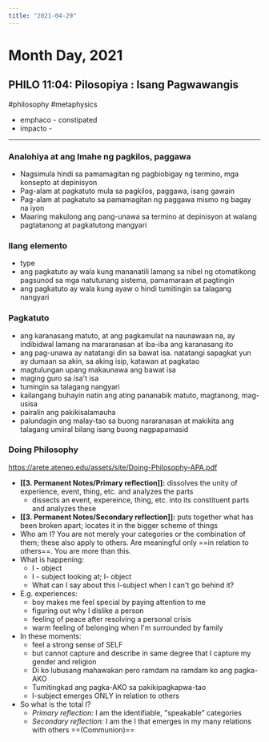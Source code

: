 ```yaml
---
title: "2021-04-29"
---
```


# Month Day, 2021
## PHILO 11:04: Pilosopiya : Isang Pagwawangis
#philosophy #metaphysics 
- emphaco - constipated
- impacto -

----

### Analohiya at ang Imahe ng pagkilos, paggawa
- Nagsimula hindi sa pamamagitan ng pagbiobigay ng termino, mga konsepto at depinisyon
- Pag-alam at pagkatuto mula sa pagkilos, paggawa, isang gawain
- Pag-alam at pagkatuto sa pamamagitan ng paggawa mismo ng bagay na iyon
- Maaring makulong ang pang-unawa sa termino at depinisyon at walang pagtatanong at pagkatutong mangyari

### Ilang elemento
- type
- ang pagkatuto ay wala kung mananatili lamang sa nibel ng otomatikong pagsunod sa mga natutunang sistema, pamamaraan at pagtingin
- ang pagkatuto ay wala kung ayaw o hindi tumitingin sa talagang nangyari

### Pagkatuto
- ang karanasang matuto, at ang pagkamulat na naunawaan na, ay indibidwal lamang na mararanasan at iba-iba ang karanasang ito
- ang pag-unawa ay natatangi din sa bawat isa. natatangi sapagkat yun ay dumaan sa akin, sa aking isip, katawan at pagkatao
- magtulungan upang makaunawa ang bawat isa
- maging guro sa isa't isa
- tumingin sa talagang nangyari
- kailangang buhayin natin ang ating pananabik matuto, magtanong, mag-usisa
- pairalin ang pakikisalamauha
- palundagin ang malay-tao sa buong nararanasan at makikita ang talagang umiiral bilang isang buong nagpapamasid

### Doing Philosophy
https://arete.ateneo.edu/assets/site/Doing-Philosophy-APA.pdf
- **[[3. Permanent Notes/Primary reflection]]:** dissolves the unity of experience, event, thing, etc. and analyzes the parts
	- dissects an event, expereince, thing, etc. into its constituent parts and analyzes these
- **[[3. Permanent Notes/Secondary reflection]]:** puts together what has been broken apart; locates it in the bigger scheme of things
- Who am I? You are not merely your categories or the combination of them; these also apply to others. Are meaningful only ==in relation to others==. You are more than this.
- What is happening:
	- I - object
	- I - subject looking at; I- object
	- What can I say about this I-subject when I can't go behind it?
- E.g. experiences:
	- boy makes me feel special by paying attention to me
	- figuring out why I dislike a person
	- feeling of peace after resolving a personal crisis
	- warm feeling of belonging when I'm surrounded by family
- In these moments: 
	- feel a strong sense of SELF
	- but cannot capture and describe in same degree that I capture my gender and religion
	- Di ko lubusang mahawakan pero ramdam na ramdam ko ang pagka-AKO
	- Tumitingkad ang pagka-AKO sa pakikipagkapwa-tao
	- I-subject emerges ONLY in relation to others
- So what is the total I?
	- *Primary reflection:* I am the identifiable, "speakable" categories
	- *Secondary reflection:* I am the I that emerges in my many relations with others ==(Communion)==